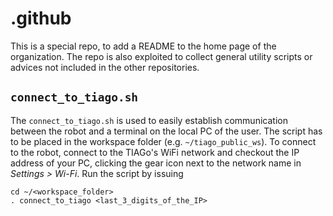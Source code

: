 # .github
This is a special repo, to add a README to the home page of the organization.
The repo is also exploited to collect general utility scripts or advices not included in the other repositories.

## `connect_to_tiago.sh`
The `connect_to_tiago.sh` is used to easily establish communication between the robot and a terminal on the local PC of the user. The script has to be placed in the workspace folder (e.g. `~/tiago_public_ws`).
To connect to the robot, connect to the TIAGo's WiFi network and checkout the IP address of your PC, clicking the gear icon next to the network name in _Settings > Wi-Fi_. Run the script by issuing
```
cd ~/<workspace_folder>
. connect_to_tiago <last_3_digits_of_the_IP> 
```

